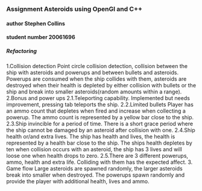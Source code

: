 ### Assignment Asteroids using OpenGl and C++
#### author Stephen Collins
#### student number 20061696

##### Refactoring

1.Collision detection
	Point circle collision detection, collision between the ship with asteroids and powerups and between bullets and asteroids.
	Powerups are consumed when the ship collides with them, asteroids are destroyed when their health is depleted by either collision with bullets or the ship and 		break into smaller asteroids(random amounts within a range).
2.Bonus and power ups
	2.1.Teleporting capability.
		Implemented but needs improvement, pressing tab teleports the ship.
	2.2.Limited bullets 
		Player has an ammo count that depletes when fired and increase when collecting a powerup. The ammo count is represented by a yellow bar close to the ship.
	2.3.Ship invincible for a period of time.
		There is a short grace period where the ship cannot be damaged by an asteroid after collision with one.
	2.4.Ship health or/and extra lives.
		The ship has health and lives, the health is represented by a health bar close to the ship. The ships health depletes by ten when collision occurs with an 			asteroid, the ship has 3 lives and will loose one when health drops to zero.
	2.5.There are 3 different powerups, ammo, health and extra life. Colliding with them has the expected affect.
3. Game flow
	Large asteroids are spawned randomly, the larger asteroids break into smaller when destroyed. The powerups spawn randomly and provide the player with additional 		health, lives and ammo.
